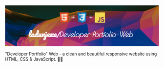 ![Banner](readme_assets/readme_banner.png)

"Developer Portfolio" Web - a clean and beautiful responsive website using HTML, CSS & JavaScript. 👨‍💻